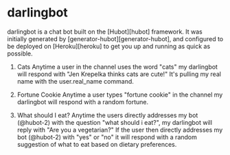 # darlingbot

darlingbot is a chat bot built on the [Hubot][hubot] framework. It was
initially generated by [generator-hubot][generator-hubot], and configured to be
deployed on [Heroku][heroku] to get you up and running as quick as possible.

1. Cats
Anytime a user in the channel uses the word "cats" my darlingbot will respond with "Jen Krepelka thinks cats are cute!" It's pulling my real name with the user.real_name command.

2. Fortune Cookie
Anytime a user types "fortune cookie" in the channel my darlingbot will respond with a random fortune.

3. What should I eat?
Anytime the users directly addresses my bot (@hubot-2) with the question "what should i eat?", my darlingbot will reply with "Are you a vegetarian?" If the user then directly addresses my bot (@hubot-2) with "yes" or "no" it will respond with a random suggestion of what to eat based on dietary preferences.
